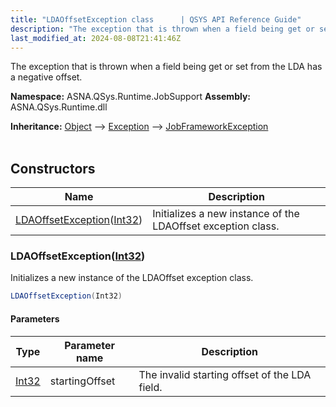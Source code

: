 ```yaml
---
title: "LDAOffsetException class      | QSYS API Reference Guide"
description: "The exception that is thrown when a field being get or set from the LDA has a negative offset. "
last_modified_at: 2024-08-08T21:41:46Z
---
```


The exception that is thrown when a field being get or set from the LDA has a negative offset.

**Namespace:** ASNA.QSys.Runtime.JobSupport
**Assembly:** ASNA.QSys.Runtime.dll

**Inheritance:** [Object](https://docs.microsoft.com/en-us/dotnet/api/system.object) --> [Exception](https://docs.microsoft.com/en-us/dotnet/api/system.exception) --> [JobFrameworkException](/reference/runtime/qsys-runtime-job-support/job-framework-exception.html)
<br>
<br>

## Constructors

| Name | Description |
| --- | --- |
| [LDAOffsetException](#ldaoffsetexceptionint32)([Int32](https://docs.microsoft.com/en-us/dotnet/api/system.int32)) | Initializes a new instance of the LDAOffset exception class.

### LDAOffsetException([Int32](https://docs.microsoft.com/en-us/dotnet/api/system.int32))

Initializes a new instance of the LDAOffset exception class.

```cs
LDAOffsetException(Int32)
```

#### Parameters

| Type | Parameter name | Description
| --- | --- | ---
| [Int32](https://docs.microsoft.com/en-us/dotnet/api/system.int32) | startingOffset | The invalid starting offset of the LDA field.
